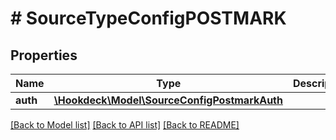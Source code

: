 # # SourceTypeConfigPOSTMARK

## Properties

Name | Type | Description | Notes
------------ | ------------- | ------------- | -------------
**auth** | [**\Hookdeck\Model\SourceConfigPostmarkAuth**](SourceConfigPostmarkAuth.md) |  | [optional]

[[Back to Model list]](../../README.md#models) [[Back to API list]](../../README.md#endpoints) [[Back to README]](../../README.md)
